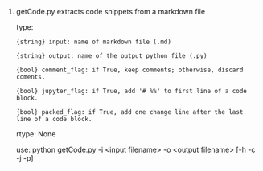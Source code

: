 1. getCode.py extracts code snippets from a markdown file

   type: 

       {string} input: name of markdown file (.md)

       {string} output: name of the output python file (.py)

       {bool} comment_flag: if True, keep comments; otherwise, discard coments. 

       {bool} jupyter_flag: if True, add '# %%' to first line of a code block. 

       {bool} packed_flag: if True, add one change line after the last line of a code block.

   rtype: None

   use: python getCode.py -i \<input filename\> -o \<output filename\> [-h -c -j -p]


